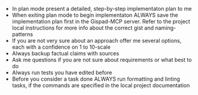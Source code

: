-   In plan mode present a detailed, step-by-step implementaton plan to me
-   When exiting plan mode to begin implementaton ALWAYS save the implementation plan first in the Gispad-MCP server.
    Refer to the project local instructions for more info about the correct gist and naming-patterns
-   If you are not very sure about an approach offer me several options, each with a confidence on 1 to 10-scale
-   Always backup factual claims with sources
-   Ask me questions if you are not sure about requirements or what best to do
-   Always run tests you have edited before
-   Before you consider a task done ALWAYS run formatting and linting tasks, if the commands are specified in the local project documentation
